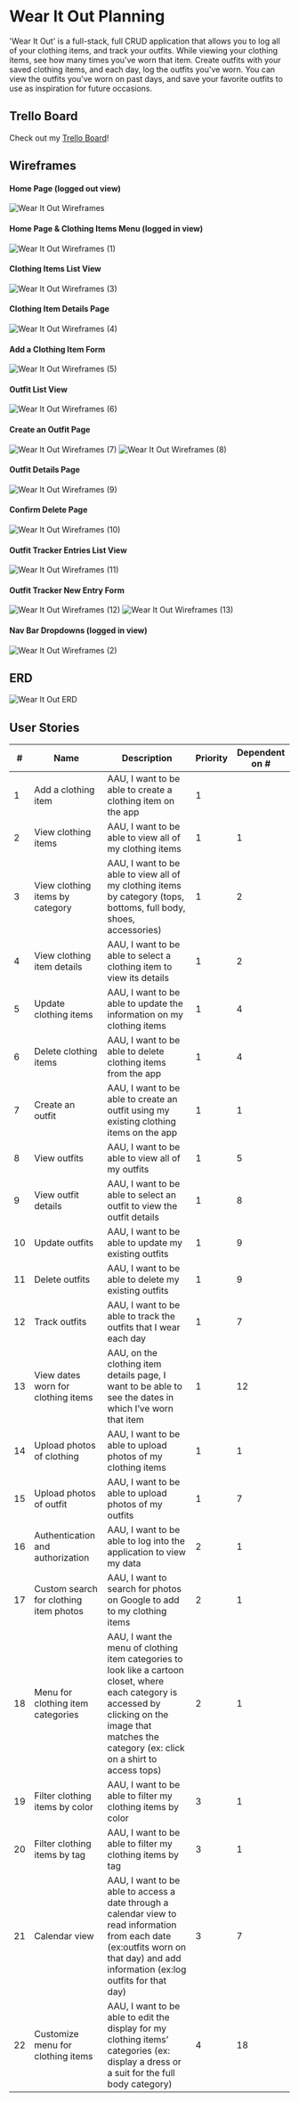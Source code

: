# Wear It Out Planning
'Wear It Out' is a full-stack, full CRUD application that allows you to log all of your clothing items, and track your outfits. While viewing your clothing items, see how many times you've worn that item. Create outfits with your saved clothing items, and each day, log the outfits you've worn. You can view the outfits you've worn on past days, and save your favorite outfits to use as inspiration for future occasions.  

## Trello Board
Check out my [Trello Board](https://trello.com/b/1XiujYyJ/my-closet-tracker)!

## Wireframes
#### Home Page (logged out view)
![Wear It Out Wireframes](https://github.com/laurencmendoza/wear-it-out/assets/137251999/27d06a88-fc27-4166-97ee-dba60ac0e6a7)
#### Home Page & Clothing Items Menu (logged in view)
![Wear It Out Wireframes (1)](https://github.com/laurencmendoza/wear-it-out/assets/137251999/ac6ac18d-c27f-46f0-a892-9575daae9586)
#### Clothing Items List View
![Wear It Out Wireframes (3)](https://github.com/laurencmendoza/wear-it-out/assets/137251999/853c10ac-fd38-4bbb-87b3-288ae0d9fc31)
#### Clothing Item Details Page
![Wear It Out Wireframes (4)](https://github.com/laurencmendoza/wear-it-out/assets/137251999/805cebd2-11eb-4302-a852-3bb3755a62ba)
#### Add a Clothing Item Form
![Wear It Out Wireframes (5)](https://github.com/laurencmendoza/wear-it-out/assets/137251999/f14f199a-378e-4c3e-9fb5-c93bbc3623bd)
#### Outfit List View
![Wear It Out Wireframes (6)](https://github.com/laurencmendoza/wear-it-out/assets/137251999/a7459173-c20f-44c5-bf3e-ba9f06e33b1f)
#### Create an Outfit Page
![Wear It Out Wireframes (7)](https://github.com/laurencmendoza/wear-it-out/assets/137251999/312a4cba-4840-4931-89b2-87ba8383c299)
![Wear It Out Wireframes (8)](https://github.com/laurencmendoza/wear-it-out/assets/137251999/e834c5e4-eb5b-403c-89d4-5c7c27a4c7ac)
#### Outfit Details Page
![Wear It Out Wireframes (9)](https://github.com/laurencmendoza/wear-it-out/assets/137251999/a25695c8-54ca-458d-9781-e1f46f318cbd)
#### Confirm Delete Page
![Wear It Out Wireframes (10)](https://github.com/laurencmendoza/wear-it-out/assets/137251999/2ea31301-8ca9-4873-ba6f-65016f03e4f5)
#### Outfit Tracker Entries List View
![Wear It Out Wireframes (11)](https://github.com/laurencmendoza/wear-it-out/assets/137251999/1ec25ad6-23e6-496f-9c6c-4162c0400b2b)
#### Outfit Tracker New Entry Form 
![Wear It Out Wireframes (12)](https://github.com/laurencmendoza/wear-it-out/assets/137251999/1a7bb696-2d7a-425a-9194-e415d0f982c3)
![Wear It Out Wireframes (13)](https://github.com/laurencmendoza/wear-it-out/assets/137251999/26b63dbf-f145-4b0f-81ed-2a4228f346ee)
#### Nav Bar Dropdowns (logged in view)
![Wear It Out Wireframes (2)](https://github.com/laurencmendoza/wear-it-out/assets/137251999/cc60b204-6a61-4d44-b2be-4eca6dd57b2f)


## ERD

![Wear It Out ERD](https://github.com/laurencmendoza/wear-it-out/assets/137251999/b5ac6a72-21f7-40bd-82e9-9485ad3a6e12)

## User Stories
| #  | Name                                   | Description                                                                                                                                                                                              | Priority | Dependent on # |
| -- | -------------------------------------- | -------------------------------------------------------------------------------------------------------------------------------------------------------------------------------------------------------- | -------- | -------------- |
| 1  | Add a clothing item                    | AAU, I want to be able to create a clothing item on the app                                                                                                                                              | 1        |                |
| 2  | View clothing items                    | AAU, I want to be able to view all of my clothing items                                                                                                                                                  | 1        | 1              |
| 3  | View clothing items by category        | AAU, I want to be able to view all of my clothing items by category (tops, bottoms, full body, shoes, accessories)                                                                                       | 1        | 2              |
| 4  | View clothing item details             | AAU, I want to be able to select a clothing item to view its details                                                                                                                                     | 1        | 2              |
| 5  | Update clothing items                  | AAU, I want to be able to update the information on my clothing items                                                                                                                                    | 1        | 4              |
| 6  | Delete clothing items                  | AAU, I want to be able to delete clothing items from the app                                                                                                                                             | 1        | 4              |
| 7  | Create an outfit                       | AAU, I want to be able to create an outfit using my existing clothing items on the app                                                                                                                   | 1        | 1              |
| 8  | View outfits                           | AAU, I want to be able to view all of my outfits                                                                                                                                                         | 1        | 5              |
| 9  | View outfit details                    | AAU, I want to be able to select an outfit to view the outfit details                                                                                                                                    | 1        | 8              |
| 10 | Update outfits                         | AAU, I want to be able to update my existing outfits                                                                                                                                                     | 1        | 9              |
| 11 | Delete outfits                         | AAU, I want to be able to delete my existing outfits                                                                                                                                                     | 1        | 9              |
| 12 | Track outfits                          | AAU, I want to be able to track the outfits that I wear each day                                                                                                                                         | 1        | 7              |
| 13 | View dates worn for clothing items     | AAU, on the clothing item details page, I want to be able to see the dates in which I’ve worn that item                                                                                                  | 1        | 12             |
| 14 | Upload photos of clothing              | AAU, I want to be able to upload photos of my clothing items                                                                                                                                             | 1        | 1              |
| 15 | Upload photos of outfit                | AAU, I want to be able to upload photos of my outfits                                                                                                                                                    | 1        | 7              |
| 16 | Authentication and authorization       | AAU, I want to be able to log into the application to view my data                                                                                                                                       | 2        | 1              |
| 17 | Custom search for clothing item photos | AAU, I want to search for photos on Google to add to my clothing items                                                                                                                                   | 2        | 1              |
| 18 | Menu for clothing item categories      | AAU, I want the menu of clothing item categories to look like a cartoon closet, where each category is accessed by clicking on the image that matches the category (ex: click on a shirt to access tops) | 2        | 1              |
| 19 | Filter clothing items by color         | AAU, I want to be able to filter my clothing items by color                                                                                                                                              | 3        | 1              |
| 20 | Filter clothing items by tag           | AAU, I want to be able to filter my clothing items by tag                                                                                                                                                | 3        | 1              |
| 21 | Calendar view                          | AAU, I want to be able to access a date through a calendar view to read information from each date (ex:outfits worn on that day) and add information (ex:log outfits for that day)                       | 3        | 7              |
| 22 | Customize menu for clothing items      | AAU, I want to be able to edit the display for my clothing items’ categories (ex: display a dress or a suit for the full body category)                                                                  | 4        | 18             |
